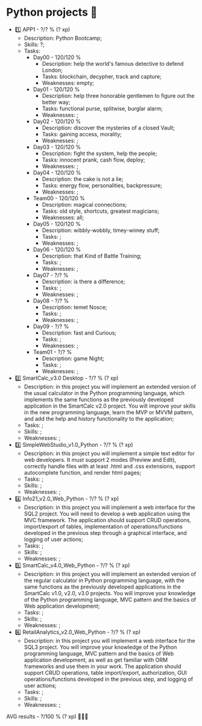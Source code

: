 # Python projects 🐍

* 1️⃣ APP1  - ?/? % (? xp)
  * Description: Python Bootcamp;
  * Skills: ?;
  * Tasks:
    * Day00 - 120/120 %
      * Description: help the world's famous detective to defend London;
      * Tasks: blockchain, decypher, track and capture;
      * Weaknesses: empty;
    * Day01 - 120/120 %
      * Description: help three honorable gentlemen to figure out the better way;
      * Tasks: functional purse, splitwise, burglar alarm;
      * Weaknesses: ;
    * Day02 - 120/120 %
      * Description: discover the mysteries of a closed Vault;
      * Tasks: gaining access, morality;
      * Weaknesses: ;
    * Day03 - 120/120 %
      * Description: fight the system, help the people;
      * Tasks: innocent prank, cash flow, deploy;
      * Weaknesses: ;
    * Day04 - 120/120 %
      * Description: the cake is not a lie;
      * Tasks: energy flow, personalities, backpressure;
      * Weaknesses: ;
    * Team00 - 120/120 %
      * Description: magical connections;
      * Tasks: old style, shortcuts, greatest magicians;
      * Weaknesses: all;
    * Day05 - 120/120 %
      * Description: wibbly-wobbly, timey-wimey stuff;
      * Tasks: ;
      * Weaknesses: ;
    * Day06 - 120/120 %
      * Description: that Kind of Battle Training;
      * Tasks: ;
      * Weaknesses: ;
    * Day07 - ?/? %
      * Description: is there a difference;
      * Tasks: ;
      * Weaknesses: ;
    * Day08 - ?/? %
      * Description: temet Nosce;
      * Tasks: ;
      * Weaknesses: ;
    * Day09 - ?/? %
      * Description: fast and Curious;
      * Tasks: ;
      * Weaknesses: ;
    * Team01 - ?/? %
      * Description: game Night;
      * Tasks: ;
      * Weaknesses: ;
* 2️⃣ SmartCalc_v3.0 Desktop - ?/? % (? xp)
  * Description: in this project you will implement an extended version of the usual calculator in the Python programming language, which implements the same functions as the previously developed application in the SmartCalc v2.0 project. You will improve your skills in the new programming language, learn the MVP or MVVM pattern, and add the help and history functionality to the application;
  * Tasks: ;
  * Skills: ;
  * Weaknesses: ;
* 3️⃣ SimpleWebStudio_v1.0_Python - ?/? % (? xp)
  * Description: in this project you will implement a simple text editor for web developers. It must support 2 modes (Preview and Edit), correctly handle files with at least .html and .css extensions, support autocomplete function, and render html pages;
  * Tasks: ;
  * Skills: ;
  * Weaknesses: ;
* 4️⃣ Info21_v2.0_Web_Python - ?/? % (? xp)
  * Description: in this project you will implement a web interface for the SQL2 project. You will need to develop a web application using the MVC framework. The application should support CRUD operations, import/export of tables, implementation of operations/functions developed in the previous step through a graphical interface, and logging of user actions;
  * Tasks: ;
  * Skills: ;
  * Weaknesses: ;
* 5️⃣ SmartCalc_v4.0_Web_Python - ?/? % (? xp)
  * Description: in this project you will implement an extended version of the regular calculator in Python programming language, with the same functions as the previously developed applications in the SmartCalc v1.0, v2.0, v3.0 projects. You will improve your knowledge of the Python programming language, MVC pattern and the basics of Web application development;
  * Tasks: ;
  * Skills: ;
  * Weaknesses: ;
* 6️⃣ RetailAnalytics_v2.0_Web_Python - ?/? % (? xp)
  * Description: in this project you will implement a web interface for the SQL3 project. You will improve your knowledge of the Python programming language, MVC pattern and the basics of Web application development, as well as get familiar with ORM frameworks and use them in your work. The application should support CRUD operations, table import/export, authorization, GUI operations/functions developed in the previous step, and logging of user actions;
  * Tasks: ;
  * Skills: ;
  * Weaknesses: ;

AVG results - ?/100 % (? xp) 🥇🥈🥉

